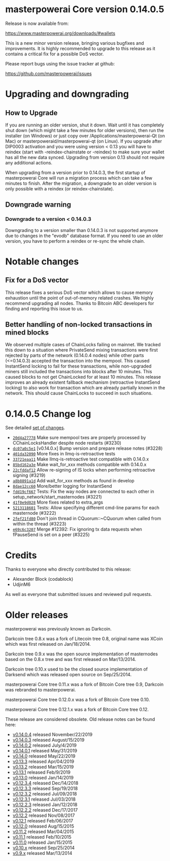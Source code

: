 masterpowerai Core version 0.14.0.5
==========================

Release is now available from:

  <https://www.masterpowerai.org/downloads/#wallets>

This is a new minor version release, bringing various bugfixes and improvements.
It is highly recommended to upgrade to this release as it contains a critical
fix for a possible DoS vector.

Please report bugs using the issue tracker at github:

  <https://github.com/masterpowerai/issues>


Upgrading and downgrading
=========================

How to Upgrade
--------------

If you are running an older version, shut it down. Wait until it has completely
shut down (which might take a few minutes for older versions), then run the
installer (on Windows) or just copy over /Applications/masterpowerai-Qt (on Mac) or
masterpoweraid/masterpowerai-qt (on Linux). If you upgrade after DIP0003 activation and you were
using version < 0.13 you will have to reindex (start with -reindex-chainstate
or -reindex) to make sure your wallet has all the new data synced. Upgrading from
version 0.13 should not require any additional actions.

When upgrading from a version prior to 0.14.0.3, the
first startup of masterpowerai Core will run a migration process which can take a few minutes
to finish. After the migration, a downgrade to an older version is only possible with
a reindex (or reindex-chainstate).

Downgrade warning
-----------------

### Downgrade to a version < 0.14.0.3

Downgrading to a version smaller than 0.14.0.3 is not supported anymore due to changes
in the "evodb" database format. If you need to use an older version, you have to perform
a reindex or re-sync the whole chain.

Notable changes
===============

Fix for a DoS vector
--------------------

This release fixes a serious DoS vector which allows to cause memory exhaustion until the point of
out-of-memory related crashes. We highly recommend upgrading all nodes. Thanks to Bitcoin ABC
developers for finding and reporting this issue to us.

Better handling of non-locked transactions in mined blocks
----------------------------------------------------------

We observed multiple cases of ChainLocks failing on mainnet. We tracked this down to a situation where
PrivateSend mixing transactions were first rejected by parts of the network (0.14.0.4 nodes) while other parts
(<=0.14.0.3) accepted the transaction into the mempool. This caused InstantSend locking to fail for these
transactions, while non-upgraded miners still included the transactions into blocks after 10 minutes.
This caused blocks to not get ChainLocked for at least 10 minutes. This release improves an already existent
fallback mechanism (retroactive InstantSend locking) to also work for transaction which are already partially
known in the network. This should cause ChainLocks to succeed in such situations.

0.14.0.5 Change log
===================

See detailed [set of changes](https://github.com/masterpowerai/compare/v0.14.0.4...masterpoweraipay:v0.14.0.5).

- [`20d4a27778`](https://github.com/masterpowerai/commit/dc07a0c5e1) Make sure mempool txes are properly processed by CChainLocksHandler despite node restarts (#3230)
- [`dc07a0c5e1`](https://github.com/masterpowerai/commit/dc07a0c5e1) [v0.14.0.x] Bump version and prepare release notes (#3228)
- [`401da32090`](https://github.com/masterpowerai/commit/401da32090) More fixes in llmq-is-retroactive tests
- [`33721eaa11`](https://github.com/masterpowerai/commit/33721eaa11) Make llmq-is-retroactive test compatible with 0.14.0.x
- [`85bd162a3e`](https://github.com/masterpowerai/commit/85bd162a3e) Make wait_for_xxx methods compatible with 0.14.0.x
- [`22cfddaf12`](https://github.com/masterpowerai/commit/22cfddaf12) Allow re-signing of IS locks when performing retroactive signing (#3219)
- [`a8b8891a1d`](https://github.com/masterpowerai/commit/a8b8891a1d) Add wait_for_xxx methods as found in develop
- [`8dae12cc60`](https://github.com/masterpowerai/commit/8dae12cc60) More/better logging for InstantSend
- [`fdd19cf667`](https://github.com/masterpowerai/commit/fdd19cf667) Tests: Fix the way nodes are connected to each other in setup_network/start_masternodes (#3221)
- [`41f0e9d028`](https://github.com/masterpowerai/commit/41f0e9d028) More fixes related to extra_args
- [`5213118601`](https://github.com/masterpowerai/commit/5213118601) Tests: Allow specifying different cmd-line params for each masternode (#3222)
- [`2fef21fd80`](https://github.com/masterpowerai/commit/2fef21fd80) Don't join thread in CQuorum::~CQuorum when called from within the thread (#3223)
- [`e69c6c3207`](https://github.com/masterpowerai/commit/e69c6c3207) Merge #12392: Fix ignoring tx data requests when fPauseSend is set on a peer (#3225)

Credits
=======

Thanks to everyone who directly contributed to this release:

- Alexander Block (codablock)
- UdjinM6

As well as everyone that submitted issues and reviewed pull requests.

Older releases
==============

masterpowerai was previously known as Darkcoin.

Darkcoin tree 0.8.x was a fork of Litecoin tree 0.8, original name was XCoin
which was first released on Jan/18/2014.

Darkcoin tree 0.9.x was the open source implementation of masternodes based on
the 0.8.x tree and was first released on Mar/13/2014.

Darkcoin tree 0.10.x used to be the closed source implementation of Darksend
which was released open source on Sep/25/2014.

masterpowerai Core tree 0.11.x was a fork of Bitcoin Core tree 0.9,
Darkcoin was rebranded to masterpowerai.

masterpowerai Core tree 0.12.0.x was a fork of Bitcoin Core tree 0.10.

masterpowerai Core tree 0.12.1.x was a fork of Bitcoin Core tree 0.12.

These release are considered obsolete. Old release notes can be found here:

- [v0.14.0.4](https://github.com/masterpowerai/blob/master/doc/release-notes/masterpowerai/release-notes-0.14.0.4.md) released November/22/2019
- [v0.14.0.3](https://github.com/masterpowerai/blob/master/doc/release-notes/masterpowerai/release-notes-0.14.0.3.md) released August/15/2019
- [v0.14.0.2](https://github.com/masterpowerai/blob/master/doc/release-notes/masterpowerai/release-notes-0.14.0.2.md) released July/4/2019
- [v0.14.0.1](https://github.com/masterpowerai/blob/master/doc/release-notes/masterpowerai/release-notes-0.14.0.1.md) released May/31/2019
- [v0.14.0](https://github.com/masterpowerai/blob/master/doc/release-notes/masterpowerai/release-notes-0.14.0.md) released May/22/2019
- [v0.13.3](https://github.com/masterpowerai/blob/master/doc/release-notes/masterpowerai/release-notes-0.13.3.md) released Apr/04/2019
- [v0.13.2](https://github.com/masterpowerai/blob/master/doc/release-notes/masterpowerai/release-notes-0.13.2.md) released Mar/15/2019
- [v0.13.1](https://github.com/masterpowerai/blob/master/doc/release-notes/masterpowerai/release-notes-0.13.1.md) released Feb/9/2019
- [v0.13.0](https://github.com/masterpowerai/blob/master/doc/release-notes/masterpowerai/release-notes-0.13.0.md) released Jan/14/2019
- [v0.12.3.4](https://github.com/masterpowerai/blob/master/doc/release-notes/masterpowerai/release-notes-0.12.3.4.md) released Dec/14/2018
- [v0.12.3.3](https://github.com/masterpowerai/blob/master/doc/release-notes/masterpowerai/release-notes-0.12.3.3.md) released Sep/19/2018
- [v0.12.3.2](https://github.com/masterpowerai/blob/master/doc/release-notes/masterpowerai/release-notes-0.12.3.2.md) released Jul/09/2018
- [v0.12.3.1](https://github.com/masterpowerai/blob/master/doc/release-notes/masterpowerai/release-notes-0.12.3.1.md) released Jul/03/2018
- [v0.12.2.3](https://github.com/masterpowerai/blob/master/doc/release-notes/masterpowerai/release-notes-0.12.2.3.md) released Jan/12/2018
- [v0.12.2.2](https://github.com/masterpowerai/blob/master/doc/release-notes/masterpowerai/release-notes-0.12.2.2.md) released Dec/17/2017
- [v0.12.2](https://github.com/masterpowerai/blob/master/doc/release-notes/masterpowerai/release-notes-0.12.2.md) released Nov/08/2017
- [v0.12.1](https://github.com/masterpowerai/blob/master/doc/release-notes/masterpowerai/release-notes-0.12.1.md) released Feb/06/2017
- [v0.12.0](https://github.com/masterpowerai/blob/master/doc/release-notes/masterpowerai/release-notes-0.12.0.md) released Aug/15/2015
- [v0.11.2](https://github.com/masterpowerai/blob/master/doc/release-notes/masterpowerai/release-notes-0.11.2.md) released Mar/04/2015
- [v0.11.1](https://github.com/masterpowerai/blob/master/doc/release-notes/masterpowerai/release-notes-0.11.1.md) released Feb/10/2015
- [v0.11.0](https://github.com/masterpowerai/blob/master/doc/release-notes/masterpowerai/release-notes-0.11.0.md) released Jan/15/2015
- [v0.10.x](https://github.com/masterpowerai/blob/master/doc/release-notes/masterpowerai/release-notes-0.10.0.md) released Sep/25/2014
- [v0.9.x](https://github.com/masterpowerai/blob/master/doc/release-notes/masterpowerai/release-notes-0.9.0.md) released Mar/13/2014

